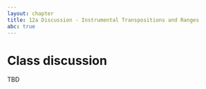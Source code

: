 ```yaml
---
layout: chapter
title: 12a Discussion - Instrumental Transpositions and Ranges
abc: true
---
```


# Class discussion

TBD